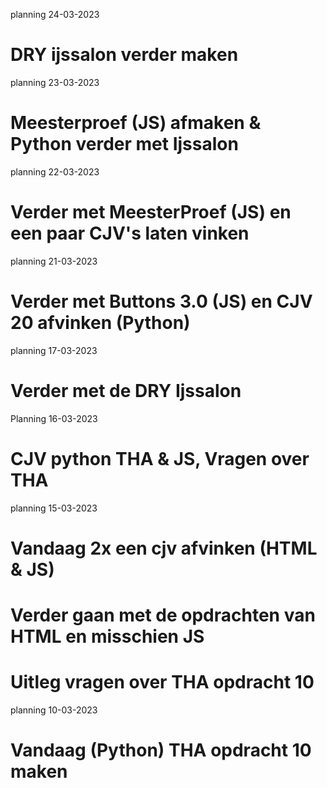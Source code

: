 planning 24-03-2023
# DRY ijssalon verder maken

planning 23-03-2023
# Meesterproef (JS) afmaken & Python verder met Ijssalon

planning 22-03-2023
# Verder met MeesterProef (JS) en een paar CJV's laten vinken

planning 21-03-2023
# Verder met Buttons 3.0 (JS) en CJV 20 afvinken (Python)

planning 17-03-2023
# Verder met de DRY Ijssalon

Planning 16-03-2023
# CJV python THA & JS, Vragen over THA 

planning 15-03-2023
# Vandaag 2x een cjv afvinken (HTML & JS)
# Verder gaan met de opdrachten van HTML en misschien JS
# Uitleg vragen over THA opdracht 10

planning 10-03-2023
# Vandaag (Python) THA opdracht 10 maken 

